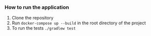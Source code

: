 ### How to run the application
1. Clone the repository
2. Run `docker-compose up --build` in the root directory of the project
3. To run the tests `./gradlew test`
